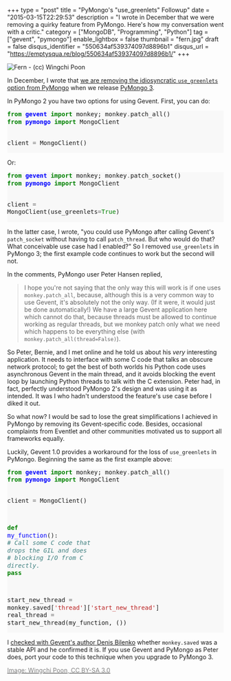 +++
type = "post"
title = "PyMongo's \"use_greenlets\" Followup"
date = "2015-03-15T22:29:53"
description = "I wrote in December that we were removing a quirky feature from PyMongo. Here's how my conversation went with a critic."
category = ["MongoDB", "Programming", "Python"]
tag = ["gevent", "pymongo"]
enable_lightbox = false
thumbnail = "fern.jpg"
draft = false
disqus_identifier = "550634af539374097d8896b1"
disqus_url = "https://emptysqua.re/blog/550634af539374097d8896b1/"
+++

<p><img style="display:block; margin-left:auto; margin-right:auto;" src="fern.jpg" alt="Fern - (cc) Wingchi Poon" title="Fern - (cc) Wingchi Poon" /></p>
<p>In December, I wrote that <a href="/it-seemed-like-a-good-idea-at-the-time-pymongo-use-greenlets/">we are removing the idiosyncratic <code>use_greenlets</code> option from PyMongo</a> when we release <a href="/pymongo-3-beta/">PyMongo 3</a>.</p>
<p>In PyMongo 2 you have two options for using Gevent. First, you can do:</p>
<div class="codehilite" style="background: #f8f8f8"><pre style="line-height: 125%"><span style="color: #008000; font-weight: bold">from</span> <span style="color: #0000FF; font-weight: bold">gevent</span> <span style="color: #008000; font-weight: bold">import</span> monkey; monkey<span style="color: #666666">.</span>patch_all()
<span style="color: #008000; font-weight: bold">from</span> <span style="color: #0000FF; font-weight: bold">pymongo</span> <span style="color: #008000; font-weight: bold">import</span> MongoClient

client <span style="color: #666666">=</span> MongoClient()
</pre></div>


<p>Or:</p>
<div class="codehilite" style="background: #f8f8f8"><pre style="line-height: 125%"><span style="color: #008000; font-weight: bold">from</span> <span style="color: #0000FF; font-weight: bold">gevent</span> <span style="color: #008000; font-weight: bold">import</span> monkey; monkey<span style="color: #666666">.</span>patch_socket()
<span style="color: #008000; font-weight: bold">from</span> <span style="color: #0000FF; font-weight: bold">pymongo</span> <span style="color: #008000; font-weight: bold">import</span> MongoClient

client <span style="color: #666666">=</span> MongoClient(use_greenlets<span style="color: #666666">=</span><span style="color: #008000">True</span>)
</pre></div>


<p>In the latter case, I wrote, "you could use PyMongo after calling Gevent's <code>patch_socket</code> without having to call <code>patch_thread</code>. But who would do that? What conceivable use case had I enabled?" So I removed <code>use_greenlets</code> in PyMongo 3; the first example code continues to work but the second will not.</p>
<p>In the comments, PyMongo user Peter Hansen replied,</p>
<blockquote>
<p>I hope you're not saying that the only way this will work is if one uses <code>monkey.patch_all</code>, because, although this is a very common way to use Gevent, it's absolutely not the only way. (If it were, it would just be done automatically!) We have a large Gevent application here which cannot do that, because threads must be allowed to continue working as regular threads, but we monkey patch only what we need which happens to be everything else (with <code>monkey.patch_all(thread=False)</code>).</p>
</blockquote>
<p>So Peter, Bernie, and I met online and he told us about his <em>very</em> interesting application. It needs to interface with some C code that talks an obscure network protocol; to get the best of both worlds his Python code uses asynchronous Gevent in the main thread, and it avoids blocking the event loop by launching Python threads to talk with the C extension. Peter had, in fact, perfectly understood PyMongo 2's design and was using it as intended. It was I who hadn't understood the feature's use case before I diked it out.</p>
<p>So what now? I would be sad to lose the great simplifications I achieved in PyMongo by removing its Gevent-specific code. Besides, occasional complaints from Eventlet and other communities motivated us to support all frameworks equally.</p>
<p>Luckily, Gevent 1.0 provides a workaround for the loss of <code>use_greenlets</code> in PyMongo. Beginning the same as the first example above:</p>
<div class="codehilite" style="background: #f8f8f8"><pre style="line-height: 125%"><span style="color: #008000; font-weight: bold">from</span> <span style="color: #0000FF; font-weight: bold">gevent</span> <span style="color: #008000; font-weight: bold">import</span> monkey; monkey<span style="color: #666666">.</span>patch_all()
<span style="color: #008000; font-weight: bold">from</span> <span style="color: #0000FF; font-weight: bold">pymongo</span> <span style="color: #008000; font-weight: bold">import</span> MongoClient

client <span style="color: #666666">=</span> MongoClient()


<span style="color: #008000; font-weight: bold">def</span> <span style="color: #0000FF">my_function</span>():
    <span style="color: #408080; font-style: italic"># Call some C code that drops the GIL and does</span>
    <span style="color: #408080; font-style: italic"># blocking I/O from C directly.</span>
    <span style="color: #008000; font-weight: bold">pass</span>

start_new_thread <span style="color: #666666">=</span> monkey<span style="color: #666666">.</span>saved[<span style="color: #BA2121">&#39;thread&#39;</span>][<span style="color: #BA2121">&#39;start_new_thread&#39;</span>]
real_thread <span style="color: #666666">=</span> start_new_thread(my_function, ())
</pre></div>


<p>I <a href="https://groups.google.com/d/topic/gevent/pTT_89I3B08/discussion">checked with Gevent's author Denis Bilenko</a> whether <code>monkey.saved</code> was a stable API and he confirmed it is. If you use Gevent and PyMongo as Peter does, port your code to this technique when you upgrade to PyMongo 3.</p>
<p><a href="http://commons.wikimedia.org/wiki/File:Unfurling_Spiral_Fiddlehead_Fern_Frond.JPG#/media/File:Unfurling_Spiral_Fiddlehead_Fern_Frond.JPG"><span style="color:gray">Image: Wingchi Poon, CC BY-SA 3.0</span></a></p>
